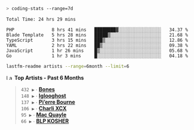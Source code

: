 ```zsh
> coding-stats --range=7d
```

<!--START_SECTION:waka-->

```text
Total Time: 24 hrs 29 mins

PHP              8 hrs 41 mins   ████████▓░░░░░░░░░░░░░░░░   34.37 %
Blade Template   5 hrs 28 mins   █████▒░░░░░░░░░░░░░░░░░░░   21.68 %
TypeScript       3 hrs 15 mins   ███▒░░░░░░░░░░░░░░░░░░░░░   12.86 %
YAML             2 hrs 22 mins   ██▒░░░░░░░░░░░░░░░░░░░░░░   09.38 %
JavaScript       1 hr 26 mins    █▒░░░░░░░░░░░░░░░░░░░░░░░   05.68 %
Go               1 hr 3 mins     █░░░░░░░░░░░░░░░░░░░░░░░░   04.18 %
```

<!--END_SECTION:waka-->

```zsh
lastfm-readme artists --range=6month --limit=6
```

<!--START_LASTFM_ARTISTS:{"period": "6month", "rows": 6}-->
<a href="https://last.fm" target="_blank"><img src="https://user-images.githubusercontent.com/17434202/215290617-e793598d-d7c9-428f-9975-156db1ba89cc.svg" alt="Last.fm Logo" width="18" height="13"/></a> **Top Artists - Past 6 Months**

> `432 ▶️` ∙ **[Bones](https://www.last.fm/music/Bones)**<br/>
> `148 ▶️` ∙ **[Iglooghost](https://www.last.fm/music/Iglooghost)**<br/>
> `137 ▶️` ∙ **[Pi’erre Bourne](https://www.last.fm/music/Pi%E2%80%99erre+Bourne)**<br/>
> `106 ▶️` ∙ **[Charli XCX](https://www.last.fm/music/Charli+XCX)**<br/>
> `95 ▶️` ∙ **[Mac Quayle](https://www.last.fm/music/Mac+Quayle)**<br/>
> `66 ▶️` ∙ **[BLP KOSHER](https://www.last.fm/music/BLP+KOSHER)**<br/>
<!--END_LASTFM_ARTISTS-->
